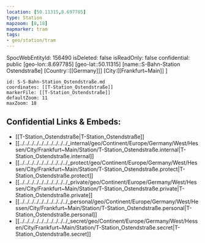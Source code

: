 ```yaml
---
location: [50.11315,8.697785]
type: Station 
mapzoom: [8,18] 
mapmarker: tram 
tags:
- geo/station/tram
---
```

SpocWebEntityId: 156490
isDeleted: false
isReadOnly: false
confidential: public
[geo-lon::8.697785]
[geo-lat::50.11315]
[name::S-Bahn-Station Ostendstraße]
[Country::[[Germany]]]
[City:[[Frankfurt~Main]] ]


```leaflet
id: S-S-Bahn-Station_Ostendstraße.md
coordinates: [[T-Station_Ostendstraße]]
markerFile: [[T-Station_Ostendstraße]]
defaultZoom: 11 
maxZoom: 18
```


## Confidential Links & Embeds: 
- [[T-Station_Ostendstraße|T-Station_Ostendstraße]] 
- [[../../../../../../../../../../_internal/geo/Continent/Europe/Germany/West/Hessen/City/Frankfurt~Main/Station/T-Station_Ostendstraße.internal|T-Station_Ostendstraße.internal]] 
- [[../../../../../../../../../../_protect/geo/Continent/Europe/Germany/West/Hessen/City/Frankfurt~Main/Station/T-Station_Ostendstraße.protect|T-Station_Ostendstraße.protect]] 
- [[../../../../../../../../../../_private/geo/Continent/Europe/Germany/West/Hessen/City/Frankfurt~Main/Station/T-Station_Ostendstraße.private|T-Station_Ostendstraße.private]] 
- [[../../../../../../../../../../_personal/geo/Continent/Europe/Germany/West/Hessen/City/Frankfurt~Main/Station/T-Station_Ostendstraße.personal|T-Station_Ostendstraße.personal]] 
- [[../../../../../../../../../../_secret/geo/Continent/Europe/Germany/West/Hessen/City/Frankfurt~Main/Station/T-Station_Ostendstraße.secret|T-Station_Ostendstraße.secret]] 
